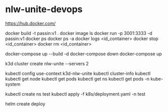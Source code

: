 # nlw-unite-devops

https://hub.docker.com/

docker build -t passin:v1 .
docker image ls
docker run -p 3001:3333 -d passin:v1
docker ps
docker ps -a
docker logs <id_container>
docker stop <id_container>
docker rm <id_container>

docker-compose up --build -d
docker-compose down
docker-compose up

k3d cluster create nlw-unite --servers 2

kubectl config use-context k3d-nlw-unite
kubectl cluster-info
kubectl
kubectl get node
kubectl get pods
kubectl get ns
kubectl get pods -n kube-system

kubectl create ns test
kubectl apply -f k8s/deployment.yaml -n test

helm create deploy
